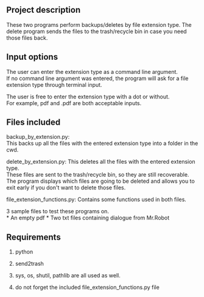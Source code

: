 Project description
-------------------

These two programs perform backups/deletes by file extension type. 
The delete program sends the files to the trash/recycle bin in case you need those files back. 


Input options
-------------

The user can enter the extension type as a command line argument.  
If no command line argument was entered, the program will ask for a file extension type 
through terminal input.

The user is free to enter the extension type with a dot or without.  
For example, pdf and .pdf are both acceptable inputs. 


Files included
--------------

backup_by_extension.py:  
This backs up all the files with the entered extension type into a folder in the cwd.

delete_by_extension.py: 
This deletes all the files with the entered extension type.  
These files are sent to the trash/recycle bin, so they are still recoverable.  
The program displays which files are going to be deleted and allows you to exit early 
if you don't want to delete those files. 

file_extension_functions.py:
Contains some functions used in both files.  

3 sample files to test these programs on.  
    * An empty pdf
    * Two txt files containing dialogue from Mr.Robot


Requirements
------------

1) python  

2) send2trash  

3) sys, os, shutil, pathlib are all used as well.

4) do not forget the included file_extension_functions.py file


